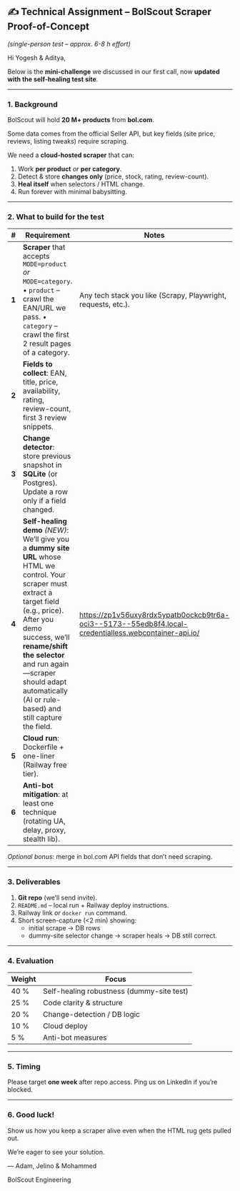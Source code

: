 ## ✍️ Technical Assignment – BolScout Scraper Proof-of-Concept

*(single-person test – approx. 6-8 h effort)*

Hi Yogesh & Aditya,

Below is the **mini-challenge** we discussed in our first call, now **updated with the self-healing test site**.

---

### 1. Background

BolScout will hold **20 M+ products** from **bol.com**.

Some data comes from the official Seller API, but key fields (site price, reviews, listing tweaks) require scraping.

We need a **cloud-hosted scraper** that can:

1. Work **per product** *or* **per category**.
2. Detect & store **changes only** (price, stock, rating, review-count).
3. **Heal itself** when selectors / HTML change.
4. Run forever with minimal babysitting.

---

### 2. What to build for the test

| # | Requirement | Notes |
| --- | --- | --- |
| **1** | **Scraper** that accepts `MODE=product` *or* `MODE=category`. • `product` – crawl the EAN/URL we pass. • `category` – crawl the first 2 result pages of a category. | Any tech stack you like (Scrapy, Playwright, requests, etc.). |
| **2** | **Fields to collect**: EAN, title, price, availability, rating, review-count, first 3 review snippets. |  |
| **3** | **Change detector**: store previous snapshot in **SQLite** (or Postgres). Update a row only if a field changed. |  |
| **4** | **Self-healing demo** *(NEW)*: We’ll give you a **dummy site URL** whose HTML we control. Your scraper must extract a target field (e.g., price). After you demo success, we’ll **rename/shift the selector** and run again—scraper should adapt automatically (AI or rule-based) and still capture the field. | https://zp1v56uxy8rdx5ypatb0ockcb9tr6a-oci3--5173--55edb8f4.local-credentialless.webcontainer-api.io/ |
| **5** | **Cloud run**: Dockerfile + one-liner (Railway free tier). |  |
| **6** | **Anti-bot mitigation**: at least one technique (rotating UA, delay, proxy, stealth lib). |  |

*Optional bonus*: merge in bol.com API fields that don’t need scraping.

---

### 3. Deliverables

1. **Git repo** (we’ll send invite).
2. `README.md` – local run + Railway deploy instructions.
3. Railway link *or* `docker run` command.
4. Short screen-capture (<2 min) showing:
    - initial scrape → DB rows
    - dummy-site selector change → scraper heals → DB still correct.

---

### 4. Evaluation

| Weight | Focus |
| --- | --- |
| 40 % | Self-healing robustness (dummy-site test) |
| 25 % | Code clarity & structure |
| 20 % | Change-detection / DB logic |
| 10 % | Cloud deploy |
| 5 % | Anti-bot measures |

---

### 5. Timing

Please target **one week** after repo access. Ping us on LinkedIn if you’re blocked.

---

### 6. Good luck!

Show us how you keep a scraper alive even when the HTML rug gets pulled out.

We’re eager to see your solution.

— Adam, Jelino & Mohammed

BolScout Engineering

